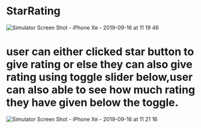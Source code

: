 # StarRating

![Simulator Screen Shot - iPhone Xʀ - 2019-09-16 at 11 19 46](https://user-images.githubusercontent.com/47827901/65070909-82ba2780-d95b-11e9-8b59-bc9a7a644fca.png)

# user can either clicked star button to give rating or else they can also give rating using toggle slider below,user can also able to see how much rating they have given below the toggle.
![Simulator Screen Shot - iPhone Xʀ - 2019-09-16 at 11 21 16](https://user-images.githubusercontent.com/47827901/65070996-b432f300-d95b-11e9-9d77-7df025c70faf.png)
